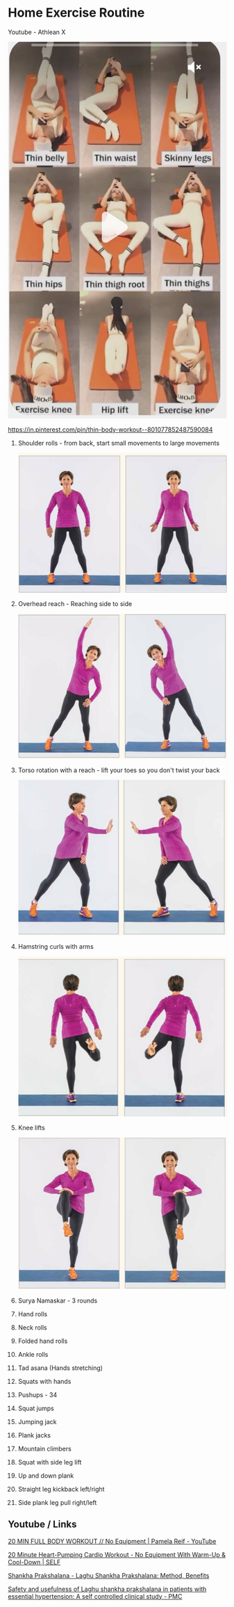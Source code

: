 # Home Exercise Routine

Youtube - Athlean X

![image](../../../media/Exercise-Stretching_Home-Exercise-Routine-image1.jpg)

https://in.pinterest.com/pin/thin-body-workout--801077852487590084

1. Shoulder rolls - from back, start small movements to large movements

    ![image](../../../media/Exercise-Stretching_Home-Exercise-Routine-image2.jpg)

2. Overhead reach - Reaching side to side

    ![image](../../../media/Exercise-Stretching_Home-Exercise-Routine-image3.jpg)

3. Torso rotation with a reach - lift your toes so you don't twist your back

    ![image](../../../media/Exercise-Stretching_Home-Exercise-Routine-image4.jpg)

4. Hamstring curls with arms

    ![image](../../../media/Exercise-Stretching_Home-Exercise-Routine-image5.jpg)

5. Knee lifts

    ![image](../../../media/Exercise-Stretching_Home-Exercise-Routine-image6.jpg)

6. Surya Namaskar - 3 rounds
7. Hand rolls
8. Neck rolls
9. Folded hand rolls
10. Ankle rolls
11. Tad asana (Hands stretching)
12. Squats with hands
13. Pushups - 34
14. Squat jumps
15. Jumping jack
16. Plank jacks
17. Mountain climbers
18. Squat with side leg lift
19. Up and down plank
20. Straight leg kickback left/right
21. Side plank leg pull right/left

## Youtube / Links

[20 MIN FULL BODY WORKOUT // No Equipment | Pamela Reif - YouTube](https://www.youtube.com/watch?v=UBMk30rjy0o&ab_channel=PamelaReif)

[20 Minute Heart-Pumping Cardio Workout - No Equipment With Warm-Up & Cool-Down | SELF](http://youtube.com/watch?v=vncKnAPhgtg&ab_channel=SELF)

[Shankha Prakshalana - Laghu Shankha Prakshalana: Method, Benefits](https://www.easyayurveda.com/2018/01/16/laghu-shankha-prakshalana/)

[Safety and usefulness of Laghu shankha prakshalana in patients with essential hypertension: A self controlled clinical study - PMC](https://www.ncbi.nlm.nih.gov/pmc/articles/PMC4296435/)
